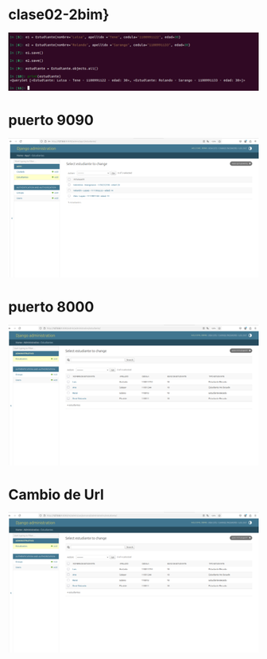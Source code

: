 # clase02-2bim}

![alt text](image.png)

# puerto 9090
![alt text](image-1.png)

# puerto 8000
![alt text](image-2.png)

# Cambio de Url
![alt text](image-3.png)